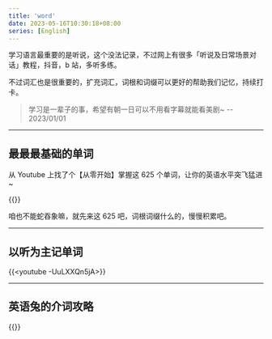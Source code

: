 ```yaml
---
title: 'word'
date: 2023-05-16T10:30:18+08:00
series: [English]
---
```


学习语言最重要的是听说，这个没法记录，不过网上有很多「听说及日常场景对话」教程，抖音，b 站，多听多练。

不过词汇也是很重要的，扩充词汇，词根和词缀可以更好的帮助我们记忆，持续打卡。

> 学习是一辈子的事，希望有朝一日可以不用看字幕就能看美剧~ -- 2023/01/01

---

## 最最最基础的单词

从 Youtube 上找了个【从零开始】掌握这 625 个单词，让你的英语水平突飞猛进~

{{<youtube zc3UQQVgQ1s>}}

咱也不能蛇吞象嘛，就先来这 625 吧，词根词缀什么的，慢慢积累吧。

---

## 以听为主记单词

{{<youtube -UuLXXQn5jA>}}

---

## 英语兔的介词攻略

{{<bilibili BV1E64y1m75Z>}}
